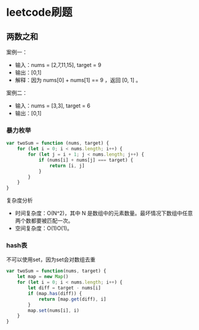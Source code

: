 
# leetcode刷题

## 两数之和

案例一：

- 输入：nums = [2,7,11,15], target = 9
- 输出：[0,1]
- 解释：因为 nums[0] + nums[1] == 9 ，返回 [0, 1] 。

案例二：

- 输入：nums = [3,3], target = 6
- 输出：[0,1]

### 暴力枚举

```js
var twoSum = function (nums, target) {
    for (let i = 0; i < nums.length; i++) {
        for (let j = i + 1; j < nums.length; j++) {
            if (nums[i] + nums[j] === target) {
                return [i, j]
            }
        }
    }
}
```

复杂度分析

- 时间复杂度：O(N^2)，其中 N 是数组中的元素数量。最坏情况下数组中任意两个数都要被匹配一次。
- 空间复杂度：O(1)O(1)。

### hash表

不可以使用set，因为set会对数组去重

```js
var twoSum = function(nums, target) {
    let map = new Map()
    for (let i = 0; i < nums.length; i++) {
        let diff = target - nums[i]
        if (map.has(diff)) {
            return [map.get(diff), i]
        }
        map.set(nums[i], i)
    }
}
```
